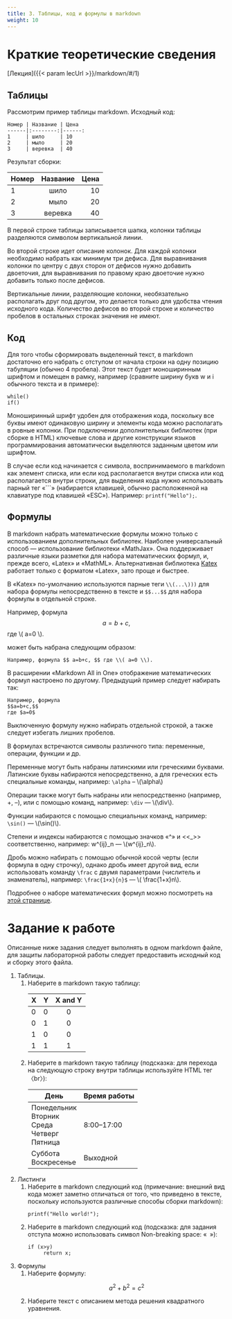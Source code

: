 ```yaml
---
title: 3. Таблицы, код и формулы в markdown
weight: 10
---
```

# Краткие теоретические сведения

[Лекция]({{< param lecUrl >}}/markdown/#/1)

## Таблицы
Рассмотрим пример таблицы markdown. Исходный код:
```
Номер | Название | Цена
------|:--------:|------:
1     | шило     | 10
2     | мыло     | 20
3     | веревка  | 40
```
Результат сборки:

Номер | Название | Цена
------|:--------:|------:
1     | шило     | 10
2     | мыло     | 20
3     | веревка  | 40

В первой строке таблицы записывается шапка, колонки таблицы разделяются символом вертикальной линии.

Во второй строке идет описание колонок. Для каждой колонки необходимо набрать как минимум три дефиса. Для выравнивания колонки по центру с двух сторон от дефисов нужно добавить двоеточия, для выравнивания по правому краю двоеточие нужно добавить только после дефисов.

Вертикальные линии, разделяющие колонки, необязательно располагать друг под другом, это делается только для удобства чтения исходного кода. Количество дефисов во второй строке и количество пробелов в остальных строках значения не имеют.

## Код

Для того чтобы сформировать выделенный текст, в markdown достаточно его набрать с отступом от начала строки на одну позицию табуляции (обычно 4 пробела). Этот текст будет моноширинным шрифтом и помещен в рамку, например (сравните ширину букв w и i обычного текста и в примере):

    while()
    if()

Моноширинный шрифт удобен для отображения кода, поскольку все буквы имеют одинаковую ширину и элементы кода можно располагать в ровные колонки. При подключении дополнительных библиотек (при сборке в HTML) ключевые слова и другие конструкции языков программирования автоматически выделяются заданным цветом или шрифтом.

В случае если код начинается с символа, воспринимаемого в markdown как элемент списка, или если код располагается внутри списка или код располагается внутри строки, для выделения кода нужно использовать парный тег «\`\`\`» (набирается клавишей, обычно расположенной на клавиатуре под клавишей «ESC»). Например: ```printf("Hello");```.


## Формулы

В markdown набрать математические формулы можно только с использованием дополнительных библиотек. Наиболее универсальный способ — использование библиотеки «MathJax». Она поддерживает различные языки разметки для набора математических формул, и, прежде всего, «Latex» и «MathML». 
Альтернативная библиотека [Katex](https://katex.org/) работает только с форматом «Latex», зато проще и быстрее.

В «Katex» по-умолчанию используются парные теги ```\\(...\)))``` для набора формулы непосредственно в тексте и ```$$...$$``` для набора формулы в отдельной строке. 

Например, формула $$ a=b+c, $$ где \\( a=0 \\).

может быть набрана следующим образом:

    Например, формула $$ a=b+c, $$ где \\( a=0 \\).

В расширении «Markdown All in One» отображение математических формул настроено по другому. Предыдущий пример следует набирать так:

```
Например, формула 
$$a=b+c,$$ 
где $a=0$
```

Выключенную формулу нужно набирать отдельной строкой, а также следует избегать лишних пробелов. 

В формулах встречаются символы различного типа: переменные, операции, функции и др.

Переменные могут быть набраны латинскими или греческими буквами. Латинские буквы набираются непосредственно, а для греческих есть специальные команды, например: ```\alpha``` – \\\(\alpha\\\)

Операции также могут быть набраны или непосредственно (например, +, –), или с помощью команд, например: ```\div``` — \\\(\div\\\).

Функции набираются с помощью специальных команд, например: ```\sin()``` — \\\(\sin()\\\).

Степени и индексы набираются с помощью значков «^» и <<\_>> соответственно, например: w^{ij}_n — \\\(w^{ij}_n\\\).

Дробь можно набирать с помощью обычной косой черты (если формула в одну строчку), однако дробь имеет другой вид, если использовать команду ```\frac``` с двумя параметрами (числитель и знаменатель), например: ```\frac{1+x}{n}$``` — \\\( \frac{1+x}n\\\).

Подробнее о наборе математических формул можно посмотреть на [этой странице](https://en.wikibooks.org/wiki/LaTeX/Mathematics).

# Задание к работе

Описанные ниже задания следует выполнять в одном markdown файле, для защиты лабораторной работы следует предоставить исходный код и сборку этого файла.

<ol>

<li> Таблицы.
<ol>
<li> Наберите в markdown такую таблицу:

<table>
<thead>
<tr>
<th>X</th>
<th>Y</th>
<th align="center">X and Y</th>
</tr>
</thead>

<tbody>
<tr>
<td>0</td>
<td>0</td>
<td align="center">0</td>
</tr>

<tr>
<td>0</td>
<td>1</td>
<td align="center">0</td>
</tr>

<tr>
<td>1</td>
<td>0</td>
<td align="center">0</td>
</tr>

<tr>
<td>1</td>
<td>1</td>
<td align="center">1</td>
</tr>
</tbody>
</table>

</li>
<li>  Наберите в markdown такую таблицу (подсказка: для перехода на следующую строку внутри таблицы используйте HTML тег〈br〉):

<table>
<thead>
<tr>
<th>День</th>
<th>Время работы</th>
</tr>
</thead>

<tbody>
<tr>
<td>Понедельник<br>Вторник<br>Среда<br>Четверг<br>Пятница</td>
<td>8:00–17:00</td>
</tr>

<tr>
<td>Суббота<br>Воскресенье</td>
<td>Выходной</td>
</tr>
</tbody>
</table>

</li>
</ol>
</li>

<li> Листинги
<ol>
<li> Наберите в markdown следующий код (примечание: внешний вид кода может заметно отличаться от того, что приведено в тексте, поскольку используются различные способы сборки markdown):
<pre><code class="C++">printf("Hello world!");
</code></pre>
</li>
<li> Наберите в markdown следующий код (подсказка: для задания отступа можно использовать символ Non-breaking space: «<code>&nbsp;</code>»):
<pre><code class="C++">if (x>y)
     return x;
</code></pre>
</li>
</ol>
</li>

<li> Формулы
<ol>
<li> Наберите формулу:

$$a^2+b^2 = c^2$$
</li>
<li> Наберите текст с описанием метода решения квадратного уравнения.
</li>
</ol>
</ol>
